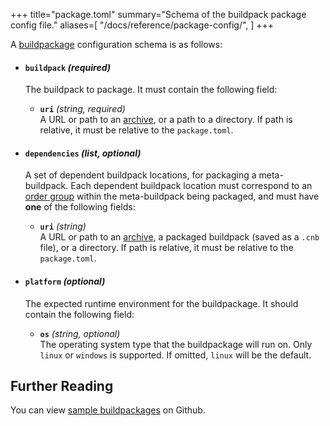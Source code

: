 +++
title="package.toml"
summary="Schema of the buildpack package config file."
aliases=[
  "/docs/reference/package-config/",
]
+++

A [buildpackage][package] configuration schema is as follows:

- #### `buildpack` _(required)_
  The buildpack to package. It must contain the following field:

  - **`uri`** _(string, required)_\
    A URL or path to an [archive][supported-archives], or a path to a directory. If path is relative, it must be relative to the `package.toml`.

- #### `dependencies` _(list, optional)_
  A set of dependent buildpack locations, for packaging a meta-buildpack. Each dependent buildpack location must correspond to an [order group][order-group] within the meta-buildpack being packaged, and must have **one** of the following fields:

  - **`uri`** _(string)_\
    A URL or path to an [archive][supported-archives], a packaged buildpack (saved as a `.cnb` file), or a directory. If path is relative, it must be relative to the `package.toml`.

- #### `platform` _(optional)_
  The expected runtime environment for the buildpackage. It should contain the following field:

  - **`os`** _(string, optional)_\
    The operating system type that the buildpackage will run on. Only `linux` or `windows` is supported. If omitted, `linux` will be the default. 


## Further Reading

You can view [sample buildpackages](https://github.com/buildpacks/samples/tree/main/packages) on Github.

[package]: /docs/for-platform-operators/concepts/buildpack#distribution
[supported-archives]: /docs/reference/builder-config#supported-archives
[order-group]: /docs/reference/spec/buildpack-api/#schema
